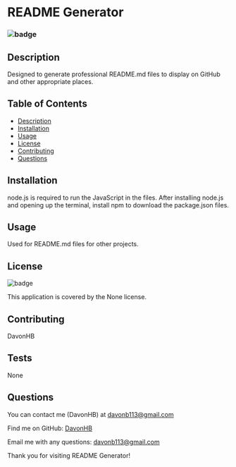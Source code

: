 # README Generator

### ![badge](https://img.shields.io/badge/license-None--green)

## Description 
Designed to generate professional README.md files to display on GitHub and other appropriate places.
    
## Table of Contents 
- [Description](#description)
- [Installation](#installation)
- [Usage](#usage)
- [License](#license)
- [Contributing](#contributing)
- [Questions](#questions)

## Installation 
node.js is required to run the JavaScript in the files. After installing node.js and opening up the terminal, install npm to download the package.json files.

## Usage
Used for README.md files for other projects.

## License 
![badge](https://img.shields.io/badge/license-None-brightgreen)
    
This application is covered by the None license. 

## Contributing 
DavonHB

## Tests
None

## Questions 
You can contact me (DavonHB) at davonb113@gmail.com
    
Find me on GitHub: [DavonHB](https://github.com/DavonHB)
    
Email me with any questions: davonb113@gmail.com
    

Thank you for visiting README Generator!
